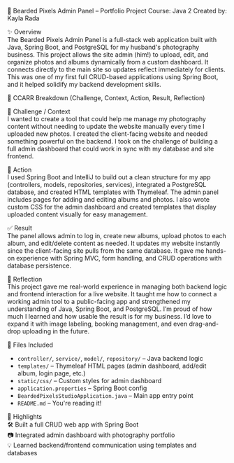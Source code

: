📸 Bearded Pixels Admin Panel – Portfolio Project
Course: Java 2
Created by: Kayla Rada

✨ Overview  
The Bearded Pixels Admin Panel is a full-stack web application built with Java, Spring Boot, and PostgreSQL for my husband's photography business. This project allows the site admin (him!) to upload, edit, and organize photos and albums dynamically from a custom dashboard. It connects directly to the main site so updates reflect immediately for clients. This was one of my first full CRUD-based applications using Spring Boot, and it helped solidify my backend development skills.

🚗 CCARR Breakdown (Challenge, Context, Action, Result, Reflection)

🔹 Challenge / Context  
I wanted to create a tool that could help me manage my photography content without needing to update the website manually every time I uploaded new photos. I created the client-facing website and needed something powerful on the backend. I took on the challenge of building a full admin dashboard that could work in sync with my database and site frontend.

🔧 Action  
I used Spring Boot and IntelliJ to build out a clean structure for my app (controllers, models, repositories, services), integrated a PostgreSQL database, and created HTML templates with Thymeleaf. The admin panel includes pages for adding and editing albums and photos. I also wrote custom CSS for the admin dashboard and created templates that display uploaded content visually for easy management.

✅ Result  
The panel allows admin to log in, create new albums, upload photos to each album, and edit/delete content as needed. It updates my website instantly since the client-facing site pulls from the same database. It gave me hands-on experience with Spring MVC, form handling, and CRUD operations with database persistence.

💭 Reflection  
This project gave me real-world experience in managing both backend logic and frontend interaction for a live website. It taught me how to connect a working admin tool to a public-facing app and strengthened my understanding of Java, Spring Boot, and PostgreSQL. I’m proud of how much I learned and how usable the result is for my business. I’d love to expand it with image labeling, booking management, and even drag-and-drop uploading in the future.

📁 Files Included  
- `controller/`, `service/`, `model/`, `repository/` – Java backend logic  
- `templates/` – Thymeleaf HTML pages (admin dashboard, add/edit album, login page, etc.)  
- `static/css/` – Custom styles for admin dashboard  
- `application.properties` – Spring Boot config  
- `BeardedPixelsStudioApplication.java` – Main app entry point  
- `README.md` – You're reading it!

🌟 Highlights  
🛠 Built a full CRUD web app with Spring Boot  
📷 Integrated admin dashboard with photography portfolio  
💡 Learned backend/frontend communication using templates and databases  
